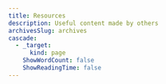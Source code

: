 ```yaml
---
title: Resources
description: Useful content made by others
archivesSlug: archives
cascade:
  - _target:
      kind: page
    ShowWordCount: false
    ShowReadingTime: false
---
```

